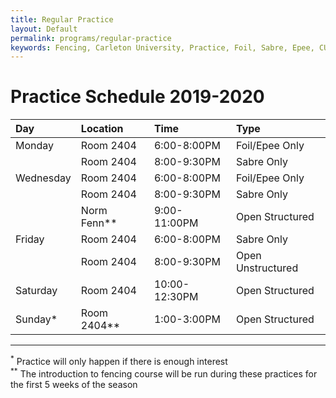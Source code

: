 ```yaml
---
title: Regular Practice
layout: Default
permalink: programs/regular-practice
keywords: Fencing, Carleton University, Practice, Foil, Sabre, Epee, CUFC
---
```


# Practice Schedule 2019-2020


|Day       |Location     |Time          |Type               |
|:-------- |:----------- |:------------ |:----------------- |
|Monday    |Room 2404    |6:00-8:00PM   |Foil/Epee Only     |
|          |Room 2404    |8:00-9:30PM   |Sabre Only         |
|Wednesday |Room 2404    |6:00-8:00PM   |Foil/Epee Only     |
|          |Room 2404    |8:00-9:30PM   |Sabre Only         |
|          |Norm Fenn**  |9:00-11:00PM  |Open Structured    |
|Friday    |Room 2404    |6:00-8:00PM   |Sabre Only         |
|          |Room 2404    |8:00-9:30PM   |Open Unstructured  |
|Saturday  |Room 2404    |10:00-12:30PM |Open Structured    |
|Sunday*   |Room 2404**  |1:00-3:00PM   |Open Structured    |


---
<sup>*</sup> Practice will only happen if there is enough interest  
<sup>**</sup> The introduction to fencing course will be run during these practices for the first 5 weeks of the season
